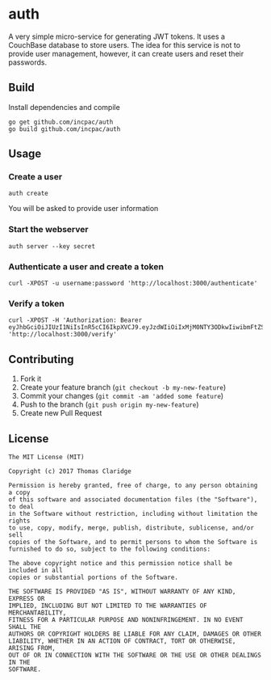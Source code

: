 # auth
A very simple micro-service for generating JWT tokens. It uses a CouchBase database to store users. The idea for this service is not to provide user management, however, it can create users and reset their passwords.

## Build

Install dependencies and compile

```
go get github.com/incpac/auth
go build github.com/incpac/auth

```

## Usage

### Create a user

    auth create
    
You will be asked to provide user information

### Start the webserver

    auth server --key secret

### Authenticate a user and create a token

    curl -XPOST -u username:password 'http://localhost:3000/authenticate'

### Verify a token

    curl -XPOST -H 'Authorization: Bearer eyJhbGciOiJIUzI1NiIsInR5cCI6IkpXVCJ9.eyJzdWIiOiIxMjM0NTY3ODkwIiwibmFtZSI6IkpvaG4gRG9lIiwiYWRtaW4iOnRydWV9.TJVA95OrM7E2cBab30RMHrHDcEfxjoYZgeFONFh7HgQ' 'http://localhost:3000/verify'


## Contributing

1. Fork it
2. Create your feature branch (`git checkout -b my-new-feature`)
3. Commit your changes (`git commit -am 'added some feature`)
4. Push to the branch (`git push origin my-new-feature`)
5. Create new Pull Request


## License 

```text
The MIT License (MIT)

Copyright (c) 2017 Thomas Claridge

Permission is hereby granted, free of charge, to any person obtaining a copy
of this software and associated documentation files (the "Software"), to deal
in the Software without restriction, including without limitation the rights
to use, copy, modify, merge, publish, distribute, sublicense, and/or sell
copies of the Software, and to permit persons to whom the Software is
furnished to do so, subject to the following conditions:

The above copyright notice and this permission notice shall be included in all
copies or substantial portions of the Software.

THE SOFTWARE IS PROVIDED "AS IS", WITHOUT WARRANTY OF ANY KIND, EXPRESS OR
IMPLIED, INCLUDING BUT NOT LIMITED TO THE WARRANTIES OF MERCHANTABILITY,
FITNESS FOR A PARTICULAR PURPOSE AND NONINFRINGEMENT. IN NO EVENT SHALL THE
AUTHORS OR COPYRIGHT HOLDERS BE LIABLE FOR ANY CLAIM, DAMAGES OR OTHER
LIABILITY, WHETHER IN AN ACTION OF CONTRACT, TORT OR OTHERWISE, ARISING FROM,
OUT OF OR IN CONNECTION WITH THE SOFTWARE OR THE USE OR OTHER DEALINGS IN THE
SOFTWARE.
```